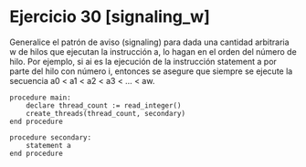  # Ejercicio 30 [signaling_w]
 
Generalice el patrón de aviso (signaling) para dada una cantidad arbitraria w de hilos que ejecutan la instrucción a, lo hagan en el orden del número de hilo. Por ejemplo, si ai es la ejecución de la instrucción statement a por parte del hilo con número i, entonces se asegure que siempre se ejecute la secuencia a0 < a1 < a2 < a3 < …​ < aw.

    procedure main:
        declare thread_count := read_integer()
        create_threads(thread_count, secondary)
    end procedure

    procedure secondary:
        statement a
    end procedure
    